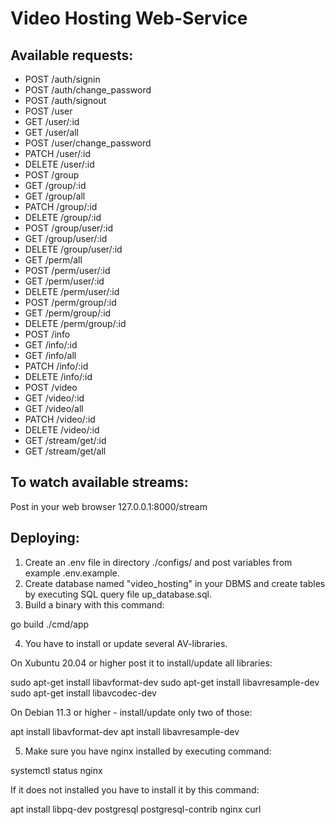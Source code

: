 # Video Hosting Web-Service

## Available requests:

* POST   /auth/signin
* POST   /auth/change_password
* POST   /auth/signout
* POST   /user
* GET    /user/:id
* GET    /user/all
* POST   /user/change_password
* PATCH  /user/:id
* DELETE /user/:id
* POST   /group
* GET    /group/:id
* GET    /group/all
* PATCH  /group/:id
* DELETE /group/:id
* POST   /group/user/:id
* GET    /group/user/:id
* DELETE /group/user/:id
* GET    /perm/all
* POST   /perm/user/:id
* GET    /perm/user/:id
* DELETE /perm/user/:id
* POST   /perm/group/:id
* GET    /perm/group/:id
* DELETE /perm/group/:id
* POST   /info
* GET    /info/:id
* GET    /info/all
* PATCH  /info/:id
* DELETE /info/:id
* POST   /video
* GET    /video/:id
* GET    /video/all
* PATCH  /video/:id
* DELETE /video/:id
* GET    /stream/get/:id
* GET    /stream/get/all

## To watch available streams:

Post in your web browser 127.0.0.1:8000/stream

## Deploying:

1. Create an .env file in directory ./configs/ and post variables from example .env.example.
2. Create database named "video_hosting" in your DBMS and create tables by executing
SQL query file up_database.sql.
3. Build a binary with this command:

go build ./cmd/app

4. You have to install or update several AV-libraries.

On Xubuntu 20.04 or higher post it to install/update all libraries:

sudo apt-get install libavformat-dev
sudo apt-get install libavresample-dev
sudo apt-get install libavcodec-dev

On Debian 11.3 or higher - install/update only two of those:

apt install libavformat-dev
apt install libavresample-dev

5. Make sure you have nginx installed by executing command:

systemctl status nginx

If it does not installed you have to install it by this command:

apt install libpq-dev postgresql postgresql-contrib nginx curl
